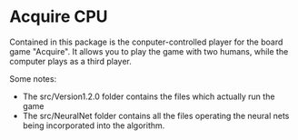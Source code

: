 # Acquire CPU

Contained in this package is the conputer-controlled player for the board game "Acquire". It allows you to play the game with two humans, while the computer
plays as a third player.

Some notes:
* The src/Version1.2.0 folder contains the files which actually run the game
* The src/NeuralNet folder contains all the files operating the neural nets being incorporated into the algorithm.
